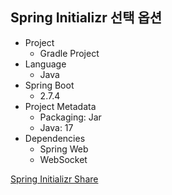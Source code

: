 ## Spring Initializr 선택 옵션
- Project
    - Gradle Project
- Language
    - Java
- Spring Boot
    - 2.7.4
- Project Metadata
    - Packaging: Jar
    - Java: 17
- Dependencies
    - Spring Web
    - WebSocket

[Spring Initializr Share](https://start.spring.io/#!type=gradle-project&language=java&platformVersion=2.7.4&packaging=jar&jvmVersion=17&groupId=com.web-socket&artifactId=ws-study&name=ws-study&description=Demo%20project%20for%20Spring%20Boot&packageName=com.web-socket.ws-study&dependencies=web,websocket)
